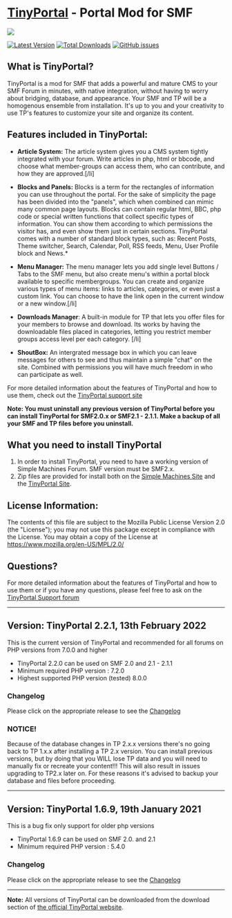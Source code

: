 [TinyPortal](https://www.tinyportal.net/) - Portal Mod for SMF
==================================================
![](https://www.tinyportal.net/Themes/alphacentauri203/images/theme/logo_light.png)

[![Latest Version](https://img.shields.io/github/release/TinyPortal/TinyPortal.svg)](https://github.com/TinyPortal/TinyPortal/releases)
[![Total Downloads](https://img.shields.io/github/downloads/TinyPortal/TinyPortal/total.svg)](https://github.com/TinyPortal/TinyPortal/releases)
[![GitHub issues](https://img.shields.io/github/issues/TinyPortal/TinyPortal.svg)](https://github.com/TinyPortal/TinyPortal/issues)

## What is TinyPortal?

TinyPortal is a mod for SMF that adds a powerful and mature CMS to your SMF Forum in minutes, with native integration, without having to worry about bridging, database, and appearance. Your SMF and TP will be a homogenous ensemble from installation. It's up to you and your creativity to use TP's features to customize your site and organize its content.

## Features included in TinyPortal:

- **Article System:** The article system gives you a CMS system tightly integrated with your forum. Write articles in php, html or bbcode, and choose what member-groups can access them, who can contribute, and how they are approved.[/li]

- **Blocks and Panels:** Blocks is a term for the rectangles of information you can use throughout the portal. For the sake of simplicity the page has been divided into the "panels", which when combined can mimic many common page layouts. Blocks can contain regular html, BBC, php code or special written functions that collect specific types of information. You can show them according to which permissions the visitor has, and even show them just in certain sections. 
TinyPortal comes with a number of standard block types, such as: Recent Posts, Theme switcher, Search, Calendar, Poll, RSS feeds, Menu, User Profile block and News.*

- **Menu Manager:** The menu manager lets you add single level Buttons / Tabs to the SMF menu, but also create menu's within a portal block available to specific membergroups. You can create and organize various types of menu items: links to articles, categories, or even just a custom link. You can choose to have the link open in the current window or a new window.[/li]

- **Downloads Manager**: A built-in module for TP that lets you offer files for your members to browse and download. Its works by having the downloadable files placed in categories, letting you restrict member groups access level per each category. [/li]

- **ShoutBox:** An intergrated message box in which you can leave messages for others to see and thus maintain a simple "chat" on the site. Combined with permissions you will have much freedom in who can participate as well.

For more detailed information about the features of TinyPortal and how to use them, check out the [TinyPortal support site](https://www.tinyportal.net/docs)

**Note: You must uninstall any previous version of TinyPortal before you can install TinyPortal for SMF2.0.x or SMF2.1 - 2.1.1. Make a backup of all your SMF and TP files before you uninstall.**

## What you need to install TinyPortal
1. In order to install TinyPortal, you need to have a working version of Simple Machines Forum. 
SMF version must be SMF2.x.
2. Zip files are provided for install both on the 
[Simple Machines Site](https://custom.simplemachines.org/index.php?mod=97) and the 
[TinyPortal Site](https://www.tinyportal.net/index.php?action=tportal;sa=download;dl=cat61).

## License Information:
The contents of this file are subject to the Mozilla Public License Version 2.0 (the "License");
you may not use this package except in compliance with the License. You may obtain a copy of the License at
https://www.mozilla.org/en-US/MPL/2.0/

## Questions?
For more detailed information about the features of TinyPortal and how to use them or if you have any questions, please feel free to ask on the
[TinyPortal Support forum](https://www.tinyportal.net)


***
## Version: TinyPortal 2.2.1, 13th February 2022
This is the current version of TinyPortal and recommended for all forums on PHP versions from 7.0.0 and higher

* TinyPortal 2.2.0 can be used on SMF 2.0 and 2.1 - 2.1.1
* Minimum required PHP version : 7.2.0
* Highest supported PHP version (tested) 8.0.0

### Changelog
Please click on the appropriate release to see the [Changelog](https://github.com/Tinyportal/TinyPortal/tags)

### NOTICE!
Because of the database changes in TP 2.x.x versions there's no going back to TP 1.x.x after installing a TP 2.x version. You can install previous versions, but by doing that you WILL lose TP data and you will need to manually fix or recreate your content!!! This will also result in issues upgrading to TP2.x later on.
For these reasons it's advised to backup your database and files before proceeding.


***
## Version: TinyPortal 1.6.9, 19th January 2021
This is a bug fix only support for older php versions

* TinyPortal 1.6.9 can be used on SMF 2.0. and 2.1
* Minimum required PHP version : 5.4.0

### Changelog
Please click on the appropriate release to see the [Changelog](https://github.com/Tinyportal/TinyPortal/tags)

*** 
**Note:** All versions of TinyPortal can be downloaded from the download section of [the official TinyPortal website](https://www.tinyportal.net/index.php?action=tportal;sa=download;dl=cat61).
